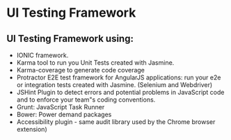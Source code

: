 # UI Testing Framework
## UI Testing Framework using: 
- IONIC framework.
- Karma tool to run you Unit Tests created with Jasmine.
- Karma-coverage to generate code coverage 
- Protractor E2E test framework for AngularJS applications: run your e2e or integration tests created with Jasmine. (Selenium and Webdriver)
- JSHint Plugin to detect errors and potential problems in JavaScript code and to enforce your team"s coding conventions.
- Grunt: JavaScript Task Runner
- Bower: Power demand packages
- Accessibility plugin - same audit library used by the Chrome browser extension)

